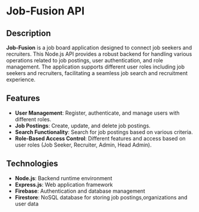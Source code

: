 # Job-Fusion API

## Description

**Job-Fusion** is a job board application designed to connect job seekers and recruiters. This Node.js API provides a robust backend for handling various operations related to job postings, user authentication, and role management. The application supports different user roles including job seekers and recruiters, facilitating a seamless job search and recruitment experience.

## Features

- **User Management**: Register, authenticate, and manage users with different roles.
- **Job Postings**: Create, update, and delete job postings.
- **Search Functionality**: Search for job postings based on various criteria.
- **Role-Based Access Control**: Different features and access based on user roles (Job Seeker, Recruiter, Admin, Head Admin).

## Technologies

- **Node.js**: Backend runtime environment
- **Express.js**: Web application framework
- **Firebase**: Authentication and database management
- **Firestore**: NoSQL database for storing job postings,organizations and user data
